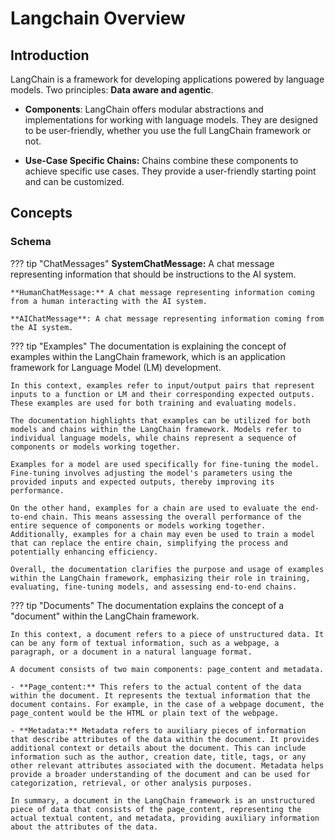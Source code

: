 # Langchain Overview

## Introduction

LangChain is a framework for developing applications powered by language models. Two principles: **Data aware and agentic**. 


- **Components**: LangChain offers modular abstractions and implementations for working with language models. They are designed to be user-friendly, whether you use the full LangChain framework or not.

- **Use-Case Specific Chains:** Chains combine these components to achieve specific use cases. They provide a user-friendly starting point and can be customized.



## Concepts

### Schema

??? tip "ChatMessages"
    **SystemChatMessage:** A chat message representing information that should be instructions to the AI system.

    **HumanChatMessage:** A chat message representing information coming from a human interacting with the AI system.

    **AIChatMessage**: A chat message representing information coming from the AI system.


??? tip "Examples"
    The documentation is explaining the concept of examples within the LangChain framework, which is an application framework for Language Model (LM) development.

    In this context, examples refer to input/output pairs that represent inputs to a function or LM and their corresponding expected outputs. These examples are used for both training and evaluating models.

    The documentation highlights that examples can be utilized for both models and chains within the LangChain framework. Models refer to individual language models, while chains represent a sequence of components or models working together.

    Examples for a model are used specifically for fine-tuning the model. Fine-tuning involves adjusting the model's parameters using the provided inputs and expected outputs, thereby improving its performance.

    On the other hand, examples for a chain are used to evaluate the end-to-end chain. This means assessing the overall performance of the entire sequence of components or models working together. Additionally, examples for a chain may even be used to train a model that can replace the entire chain, simplifying the process and potentially enhancing efficiency.

    Overall, the documentation clarifies the purpose and usage of examples within the LangChain framework, emphasizing their role in training, evaluating, fine-tuning models, and assessing end-to-end chains.


??? tip "Documents"
    The documentation explains the concept of a "document" within the LangChain framework.

    In this context, a document refers to a piece of unstructured data. It can be any form of textual information, such as a webpage, a paragraph, or a document in a natural language format.

    A document consists of two main components: page_content and metadata.

    - **Page_content:** This refers to the actual content of the data within the document. It represents the textual information that the document contains. For example, in the case of a webpage document, the page_content would be the HTML or plain text of the webpage.

    - **Metadata:** Metadata refers to auxiliary pieces of information that describe attributes of the data within the document. It provides additional context or details about the document. This can include information such as the author, creation date, title, tags, or any other relevant attributes associated with the document. Metadata helps provide a broader understanding of the document and can be used for categorization, retrieval, or other analysis purposes.

    In summary, a document in the LangChain framework is an unstructured piece of data that consists of the page_content, representing the actual textual content, and metadata, providing auxiliary information about the attributes of the data.